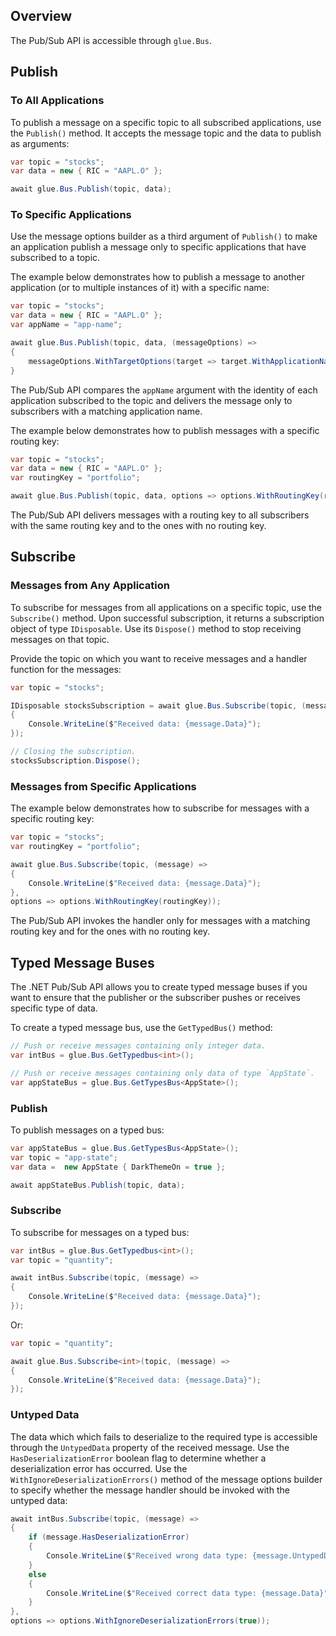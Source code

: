 ## Overview

<glue42 name="addClass" class="colorSection" element="p" text="Available since Glue42 Enterprise 3.12">

The Pub/Sub API is accessible through `glue.Bus`.

## Publish

### To All Applications

To publish a message on a specific topic to all subscribed applications, use the `Publish()` method. It accepts the message topic and the data to publish as arguments:

```csharp
var topic = "stocks";
var data = new { RIC = "AAPL.O" };

await glue.Bus.Publish(topic, data);
```

<glue42 name="diagram" image="../../../../images/pub-sub/pub-sub-all.gif">

### To Specific Applications

Use the message options builder as a third argument of `Publish()` to make an application publish a message only to specific applications that have subscribed to a topic.

The example below demonstrates how to publish a message to another application (or to multiple instances of it) with a specific name:

```csharp
var topic = "stocks";
var data = new { RIC = "AAPL.O" };
var appName = "app-name";

await glue.Bus.Publish(topic, data, (messageOptions) =>
{
    messageOptions.WithTargetOptions(target => target.WithApplicationName(appName));
}
```

<glue42 name="diagram" image="../../../../images/pub-sub/pub-sub-specific-app.gif">

The Pub/Sub API compares the `appName` argument with the identity of each application subscribed to the topic and delivers the message only to subscribers with a matching application name.

The example below demonstrates how to publish messages with a specific routing key:

```csharp
var topic = "stocks";
var data = new { RIC = "AAPL.O" };
var routingKey = "portfolio";

await glue.Bus.Publish(topic, data, options => options.WithRoutingKey(routingKey));
```

The Pub/Sub API delivers messages with a routing key to all subscribers with the same routing key and to the ones with no routing key.

<glue42 name="diagram" image="../../../../images/pub-sub/pub-sub-routing.gif">

## Subscribe

### Messages from Any Application

To subscribe for messages from all applications on a specific topic, use the `Subscribe()` method. Upon successful subscription, it returns a subscription object of type `IDisposable`. Use its `Dispose()` method to stop receiving messages on that topic.

Provide the topic on which you want to receive messages and a handler function for the messages:

```csharp
var topic = "stocks";

IDisposable stocksSubscription = await glue.Bus.Subscribe(topic, (message) =>
{
    Console.WriteLine($"Received data: {message.Data}");
});

// Closing the subscription.
stocksSubscription.Dispose();
```

<glue42 name="diagram" image="../../../../images/pub-sub/pub-sub-all.gif">

### Messages from Specific Applications

<!-- Use the message options builder as a third argument of `Subscribe()` to make an application subscribe for messages only from specific applications:

```csharp
var topic = "stocks";
var target = new Dictionary<string, object>{{ "application" , "app-name"}};

await glue.Bus.Subscribe(topic, (message) =>
{
    Console.WriteLine($"Received data: {message.Data}");
},
options => options.WithTarget(target));
```

The Pub/Sub API compares the `target` argument with the identity of the publisher. It invokes the message handler only if the `target` argument entries match the respective entries in the identity of the publisher.

<glue42 name="diagram" image="../../../../images/pub-sub/pub-sub-specific-app.gif"> -->

The example below demonstrates how to subscribe for messages with a specific routing key:

```csharp
var topic = "stocks";
var routingKey = "portfolio";

await glue.Bus.Subscribe(topic, (message) =>
{
    Console.WriteLine($"Received data: {message.Data}");
},
options => options.WithRoutingKey(routingKey));
```

The Pub/Sub API invokes the handler only for messages with a matching routing key and for the ones with no routing key.

<glue42 name="diagram" image="../../../../images/pub-sub/pub-sub-routing.gif">

## Typed Message Buses

The .NET Pub/Sub API allows you to create typed message buses if you want to ensure that the publisher or the subscriber pushes or receives specific type of data.

To create a typed message bus, use the `GetTypedBus()` method:

```csharp
// Push or receive messages containing only integer data.
var intBus = glue.Bus.GetTypedbus<int>();

// Push or receive messages containing only data of type `AppState`.
var appStateBus = glue.Bus.GetTypesBus<AppState>();
```

### Publish

To publish messages on a typed bus:

```csharp
var appStateBus = glue.Bus.GetTypesBus<AppState>();
var topic = "app-state";
var data =  new AppState { DarkThemeOn = true };

await appStateBus.Publish(topic, data);
```

### Subscribe

To subscribe for messages on a typed bus:

```csharp
var intBus = glue.Bus.GetTypedbus<int>();
var topic = "quantity";

await intBus.Subscribe(topic, (message) =>
{
    Console.WriteLine($"Received data: {message.Data}");
});
```

Or:

```csharp
var topic = "quantity";

await glue.Bus.Subscribe<int>(topic, (message) =>
{
    Console.WriteLine($"Received data: {message.Data}");
});
```

### Untyped Data

The data which which fails to deserialize to the required type is accessible through the `UntypedData` property of the received message. Use the `HasDeserializationError` boolean flag to determine whether a deserialization error has occurred. Use the `WithIgnoreDeserializationErrors()` method of the message options builder to specify whether the message handler should be invoked with the untyped data:

```csharp
await intBus.Subscribe(topic, (message) =>
{
    if (message.HasDeserializationError)
    {
        Console.WriteLine($"Received wrong data type: {message.UntypedData}");
    }
    else
    {
        Console.WriteLine($"Received correct data type: {message.Data}")
    }
},
options => options.WithIgnoreDeserializationErrors(true));
```